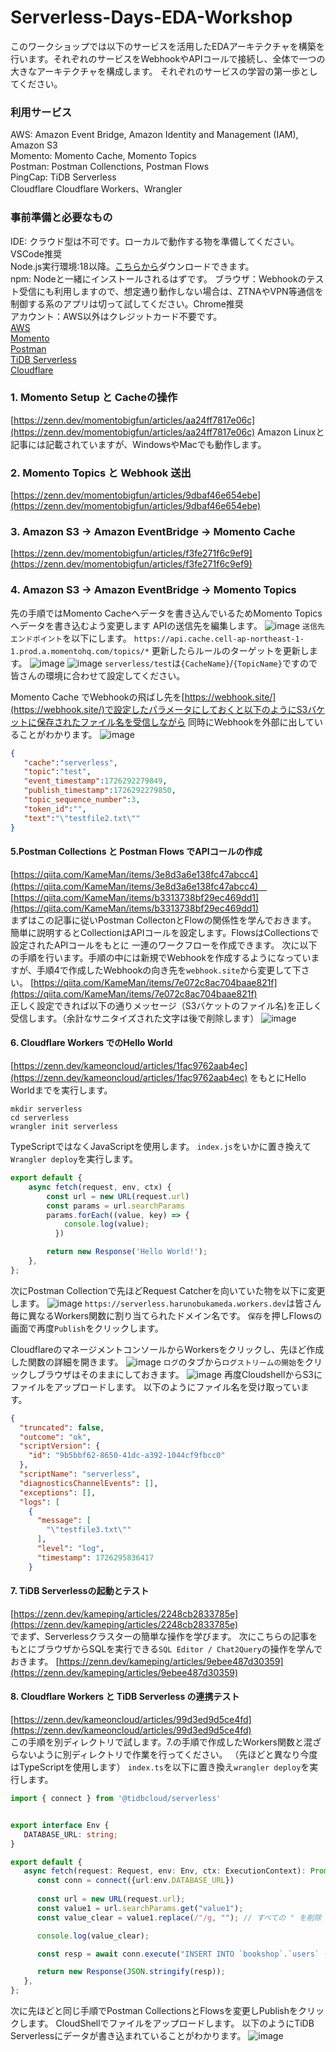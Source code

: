 # Serverless-Days-EDA-Workshop

このワークショップでは以下のサービスを活用したEDAアーキテクチャを構築を行います。それぞれのサービスをWebhookやAPIコールで接続し、全体で一つの大きなアーキテクチャを構成します。
それぞれのサービスの学習の第一歩としてください。

### 利用サービス
AWS: Amazon Event Bridge, Amazon Identity and Management (IAM), Amazon S3<br>
Momento: Momento Cache, Momento Topics<br>
Postman: Postman Collenctions, Postman Flows<br>
PingCap: TiDB Serverless<br>
Cloudflare Cloudflare Workers、Wrangler<br>

### 事前準備と必要なもの
IDE: クラウド型は不可です。ローカルで動作する物を準備してください。VSCode推奨<br>
Node.js実行環境:18以降。[こちらから](https://nodejs.org/en)ダウンロードできます。<br>
npm: Nodeと一緒にインストールされるはずです。
ブラウザ：Webhookのテスト受信にも利用しますので、想定通り動作しない場合は、ZTNAやVPN等通信を制御する系のアプリは切って試してください。Chrome推奨<br>
アカウント：AWS以外はクレジットカード不要です。
<br>  [AWS](https://console.aws.amazon.com/)
<br>  [Momento](https://console.gomomento.com/)
<br>  [Postman](https://identity.getpostman.com/signup)
<br>  [TiDB Serverless](https://auth.tidbcloud.com/)
<br>  [Cloudflare](https://dash.cloudflare.com/login)

### 1. Momento Setup と Cacheの操作
[https://zenn.dev/momentobigfun/articles/aa24ff7817e06c](https://zenn.dev/momentobigfun/articles/aa24ff7817e06c)
Amazon Linuxと記事には記載されていますが、WindowsやMacでも動作します。

### 2. Momento Topics と Webhook 送出
[https://zenn.dev/momentobigfun/articles/9dbaf46e654ebe](https://zenn.dev/momentobigfun/articles/9dbaf46e654ebe)

### 3. Amazon S3 → Amazon EventBridge → Momento Cache
[https://zenn.dev/momentobigfun/articles/f3fe271f6c9ef9](https://zenn.dev/momentobigfun/articles/f3fe271f6c9ef9)

### 4. Amazon S3 → Amazon EventBridge → Momento Topics
先の手順ではMomento Cacheへデータを書き込んでいるためMomento Topicsへデータを書き込むよう変更します
APIの送信先を編集します。
![image](https://github.com/user-attachments/assets/888b14b4-558d-4ef6-98c6-37941e74aecf)
`送信先エンドポイント`を以下にします。
`https://api.cache.cell-ap-northeast-1-1.prod.a.momentohq.com/topics/*`
更新したらルールのターゲットを更新します。
![image](https://github.com/user-attachments/assets/2a70925c-63c8-439e-ac55-7fb4721409d1)
![image](https://github.com/user-attachments/assets/62a47ff4-7330-4e07-9ea0-543cdf2af2cf)
`serverless/test`は`{CacheName}`/`{TopicName}`ですので皆さんの環境に合わせて設定してください。

Momento Cache でWebhookの飛ばし先を[https://webhook.site/](https://webhook.site/)で設定したパラメータにしておくと以下のようにS3バケットに保存されたファイル名を受信しながら
同時にWebhookを外部に出していることがわかります。
![image](https://github.com/user-attachments/assets/5b99a369-571a-410e-8dfb-82c9ddc176ae)
```json
{
   "cache":"serverless",
   "topic":"test",
   "event_timestamp":1726292279849,
   "publish_timestamp":1726292279850,
   "topic_sequence_number":3,
   "token_id":"",
   "text":"\"testfile2.txt\""
}
```

#### 5.Postman Collections と Postman Flows でAPIコールの作成
[https://qiita.com/KameMan/items/3e8d3a6e138fc47abcc4](https://qiita.com/KameMan/items/3e8d3a6e138fc47abcc4)　<br>
[https://qiita.com/KameMan/items/b3313738bf29ec469dd1](https://qiita.com/KameMan/items/b3313738bf29ec469dd1) <br>
まずはこの記事に従いPostman CollectonとFlowの関係性を学んでおきます。
簡単に説明するとCollectionはAPIコールを設定します。FlowsはCollectionsで設定されたAPIコールをもとに
一連のワークフローを作成できます。
次に以下の手順を行います。手順の中には新規でWebhookを作成するようになっていますが、手順4で作成したWebhookの向き先を`webhook.site`から変更して下さい。
[https://qiita.com/KameMan/items/7e072c8ac704baae821f](https://qiita.com/KameMan/items/7e072c8ac704baae821f) <br>
正しく設定できれば以下の通りメッセージ（S3バケットのファイル名)を正しく受信します。（余計なサニタイズされた文字は後で削除します）
![image](https://github.com/user-attachments/assets/f7a5fd7e-770b-477c-bfd9-c160880e4224)

#### 6. Cloudflare Workers でのHello World
[https://zenn.dev/kameoncloud/articles/1fac9762aab4ec](https://zenn.dev/kameoncloud/articles/1fac9762aab4ec)
をもとにHello Worldまでを実行します。

```
mkdir serverless
cd serverless
wrangler init serverless
```
TypeScriptではなくJavaScriptを使用します。
`index.js`をいかに置き換えて`Wrangler deploy`を実行します。
```javascript
export default {
	async fetch(request, env, ctx) {
		const url = new URL(request.url)
		const params = url.searchParams
		params.forEach((value, key) => {
			console.log(value);
		  })

		return new Response('Hello World!');
	},
};
```
次にPostman Collectionで先ほどRequest Catcherを向いていた物を以下に変更します。
![image](https://github.com/user-attachments/assets/d2a4519d-c8fc-439b-9123-bfdcd7ab6b4b)
`https://serverless.harunobukameda.workers.dev`は皆さん毎に異なるWorkers関数に割り当てられたドメイン名です。
`保存`を押しFlowsの画面で再度`Publish`をクリックします。

CloudflareのマネージメントコンソールからWorkersをクリックし、先ほど作成した関数の詳細を開きます。
![image](https://github.com/user-attachments/assets/4c8d46ec-4200-4871-8595-e7bbd63218da)
`ログ`のタブから`ログストリームの開始`をクリックしブラウザはそのままにしておきます。
![image](https://github.com/user-attachments/assets/c449b588-5408-4fbf-b0e6-acb7177eb658)
再度CloudshellからS3にファイルをアップロードします。
以下のようにファイル名を受け取っています。
```json
{
  "truncated": false,
  "outcome": "ok",
  "scriptVersion": {
    "id": "9b5bbf62-8650-41dc-a392-1044cf9fbcc0"
  },
  "scriptName": "serverless",
  "diagnosticsChannelEvents": [],
  "exceptions": [],
  "logs": [
    {
      "message": [
        "\"testfile3.txt\""
      ],
      "level": "log",
      "timestamp": 1726295836417
    }
```

#### 7. TiDB Serverlessの起動とテスト
[https://zenn.dev/kameping/articles/2248cb2833785e](https://zenn.dev/kameping/articles/2248cb2833785e) <br>
でまず、Serverlessクラスターの簡単な操作を学びます。
次にこちらの記事をもとにブラウザからSQLを実行できる`SQL Editor / Chat2Query`の操作を学んでおきます。
[https://zenn.dev/kameping/articles/9ebee487d30359](https://zenn.dev/kameping/articles/9ebee487d30359) <br>

#### 8. Cloudflare Workers と TiDB Serverless の連携テスト
[https://zenn.dev/kameoncloud/articles/99d3ed9d5ce4fd](https://zenn.dev/kameoncloud/articles/99d3ed9d5ce4fd) <br>
この手順を別ディレクトリで試します。7.の手順で作成したWorkers関数と混ざらないように別ディレクトリで作業を行ってください。
（先ほどと異なり今度はTypeScriptを使用します）
`index.ts`を以下に置き換え`wrangler deploy`を実行します。
```typescript
import { connect } from '@tidbcloud/serverless'


export interface Env {
   DATABASE_URL: string;
}

export default {
   async fetch(request: Request, env: Env, ctx: ExecutionContext): Promise<Response> {
      const conn = connect({url:env.DATABASE_URL})
      
	  const url = new URL(request.url);
      const value1 = url.searchParams.get("value1");
	  const value_clear = value1.replace(/"/g, ""); // すべての " を削除

	  console.log(value_clear);

	  const resp = await conn.execute("INSERT INTO `bookshop`.`users` (`id`, `nickname`, `balance`) VALUES (1, '"+value_clear+"', 100.00);")

      return new Response(JSON.stringify(resp));
   },
};
```
次に先ほどと同じ手順でPostman CollectionsとFlowsを変更しPublishをクリックします。
CloudShellでファイルをアップロードします。
以下のようにTiDB Serverlessにデータが書き込まれていることがわかります。
![image](https://github.com/user-attachments/assets/8ab2b4d3-5b32-4845-bae9-baa1bfdb25ab)

























